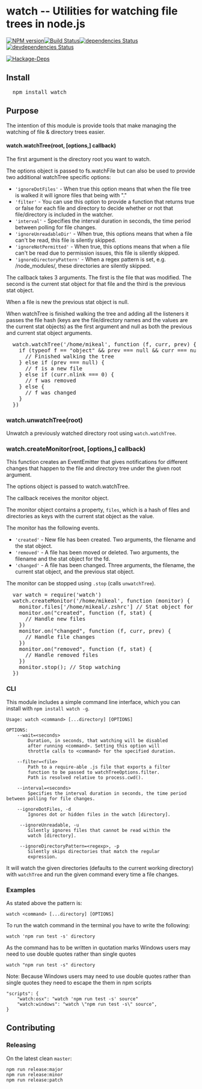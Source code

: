 # watch -- Utilities for watching file trees in node.js

[![NPM version](http://img.shields.io/npm/v/watch.svg)](https://www.npmjs.org/package/watch)[![Build Status](https://travis-ci.org/thierno2018/test-badge.svg?branch=master)](https://travis-ci.org/thierno2018/test-badge)[![dependencies Status](https://david-dm.org/thierno2018/test-badge/status.svg)](https://david-dm.org/thierno2018/test-badge)[![devdependencies Status](https://david-dm.org/thierno2018/test-badge/status.svg)](https://david-dm.org/thierno2018/test-badge)

[![Hackage-Deps](https://img.shields.io/hackage-deps/v/lens.svg)](https://img.shields.io/hackage-deps/v/lens.svg)

## Install


<pre>
  npm install watch
</pre>

## Purpose

The intention of this module is provide tools that make managing the watching of file & directory trees easier.

#### watch.watchTree(root, [options,] callback)

The first argument is the directory root you want to watch.

The options object is passed to fs.watchFile but can also be used to provide two additional watchTree specific options:

* `'ignoreDotFiles'` - When true this option means that when the file tree is walked it will ignore files that being with "."
* `'filter'` - You can use this option to provide a function that returns true or false for each file and directory to decide whether or not that file/directory is included in the watcher.
* `'interval'` - Specifies the interval duration in seconds, the time period between polling for file changes.
* `'ignoreUnreadableDir'` - When true, this options means that when a file can't be read, this file is silently skipped.
* `'ignoreNotPermitted'` - When true, this options means that when a file can't be read due to permission issues, this file is silently skipped.
* `'ignoreDirectoryPattern'` - When a regex pattern is set, e.g. /node_modules/, these directories are silently skipped.

The callback takes 3 arguments. The first is the file that was modified. The second is the current stat object for that file and the third is the previous stat object.

When a file is new the previous stat object is null.

When watchTree is finished walking the tree and adding all the listeners it passes the file hash (keys are the file/directory names and the values are the current stat objects) as the first argument and null as both the previous and current stat object arguments.

<pre>
  watch.watchTree('/home/mikeal', function (f, curr, prev) {
    if (typeof f == "object" && prev === null && curr === null) {
      // Finished walking the tree
    } else if (prev === null) {
      // f is a new file
    } else if (curr.nlink === 0) {
      // f was removed
    } else {
      // f was changed
    }
  })
</pre>

### watch.unwatchTree(root)

Unwatch a previously watched directory root using `watch.watchTree`.

### watch.createMonitor(root, [options,] callback)

This function creates an EventEmitter that gives notifications for different changes that happen to the file and directory tree under the given root argument.

The options object is passed to watch.watchTree.

The callback receives the monitor object.

The monitor object contains a property, `files`, which is a hash of files and directories as keys with the current stat object as the value.

The monitor has the following events.

* `'created'` - New file has been created. Two arguments, the filename and the stat object.
* `'removed'` - A file has been moved or deleted. Two arguments, the filename and the stat object for the fd.
* `'changed'` - A file has been changed. Three arguments, the filename, the current stat object, and the previous stat object.

The monitor can be stopped using `.stop` (calls `unwatchTree`).

<pre>
  var watch = require('watch')
  watch.createMonitor('/home/mikeal', function (monitor) {
    monitor.files['/home/mikeal/.zshrc'] // Stat object for my zshrc.
    monitor.on("created", function (f, stat) {
      // Handle new files
    })
    monitor.on("changed", function (f, curr, prev) {
      // Handle file changes
    })
    monitor.on("removed", function (f, stat) {
      // Handle removed files
    })
    monitor.stop(); // Stop watching
  })
</pre>

### CLI

This module includes a simple command line interface, which you can install with `npm install watch -g`.


```
Usage: watch <command> [...directory] [OPTIONS]

OPTIONS:
    --wait=<seconds>
        Duration, in seconds, that watching will be disabled
        after running <command>. Setting this option will
        throttle calls to <command> for the specified duration.

    --filter=<file>
        Path to a require-able .js file that exports a filter
        function to be passed to watchTreeOptions.filter.
        Path is resolved relative to process.cwd().

    --interval=<seconds>
        Specifies the interval duration in seconds, the time period between polling for file changes.

    --ignoreDotFiles, -d
        Ignores dot or hidden files in the watch [directory].

     --ignoreUnreadable, -u
        Silently ignores files that cannot be read within the
        watch [directory].

     --ignoreDirectoryPattern=<regexp>, -p
        Silently skips directories that match the regular
        expression.
```

It will watch the given directories (defaults to the current working directory) with `watchTree` and run the given command every time a file changes.

### Examples

As stated above the pattern is:

    watch <command> [...directory] [OPTIONS]

To run the watch command in the terminal you have to write the following:

    watch 'npm run test -s' directory

As the command has to be written in quotation marks Windows users may need to use double quotes rather than single quotes

    watch "npm run test -s" directory

Note: Because Windows users may need to use double quotes rather than single quotes they need to escape the them in npm scripts

    "scripts": {
        "watch:osx": "watch 'npm run test -s' source"
        "watch:windows": "watch \"npm run test -s\" source",
    }


## Contributing

### Releasing

On the latest clean `master`:

```
npm run release:major
npm run release:minor
npm run release:patch
```
